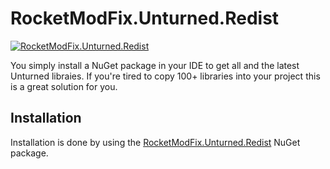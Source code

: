# RocketModFix.Unturned.Redist

[![RocketModFix.Unturned.Redist][badge_RocketModFix.Unturned.Redist]][nuget_package_RocketModFix.Unturned.Redist]

You simply install a NuGet package in your IDE to get all and the latest Unturned libraies. If you're tired to copy 100+ libraries into your project this is a great solution for you.

## Installation

Installation is done by using the [RocketModFix.Unturned.Redist][nuget_package_RocketModFix.Unturned.Redist] NuGet package.

[nuget_package_RocketModFix.Unturned.Redist]: https://www.nuget.org/packages/RocketModFix.Unturned.Redist
[badge_RocketModFix.Unturned.Redist]: https://img.shields.io/nuget/v/RocketModFix.Unturned.Redist?label=RocketModFix.Unturned.Redist&link=https%3A%2F%2Fwww.nuget.org%2Fpackages%2FRocketModFix.Unturned.Redist